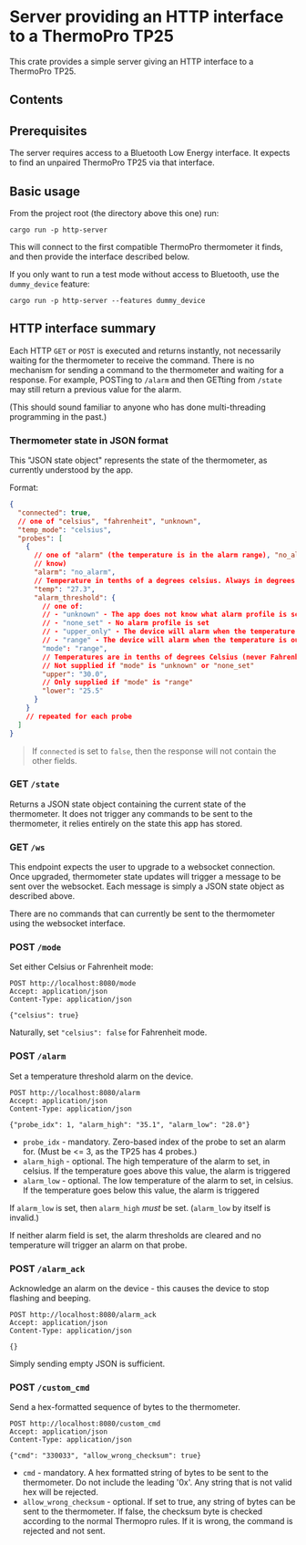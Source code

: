 # Server providing an HTTP interface to a ThermoPro TP25

This crate provides a simple server giving an HTTP interface to a ThermoPro TP25.

## Contents

## Prerequisites

The server requires access to a Bluetooth Low Energy interface. It expects to find an unpaired ThermoPro TP25 via that
interface.

## Basic usage

From the project root (the directory above this one) run:

```
cargo run -p http-server
```

This will connect to the first compatible ThermoPro thermometer it finds, and then provide the interface described
below.

If you only want to run a test mode without access to Bluetooth, use the `dummy_device` feature:

```
cargo run -p http-server --features dummy_device
```

## HTTP interface summary

Each HTTP `GET` or `POST` is executed and returns instantly, not necessarily waiting for the thermometer to receive the
command. There is no mechanism for sending a command to the thermometer and waiting for a response. For example, POSTing
to `/alarm` and then GETting from `/state` may still return a previous value for the alarm.

(This should sound familiar to anyone who has done multi-threading programming in the past.)

### Thermometer state in JSON format

This "JSON state object" represents the state of the thermometer, as currently understood by the app.

Format:

```json
{
  "connected": true,
  // one of "celsius", "fahrenheit", "unknown",
  "temp_mode": "celsius",
  "probes": [
    {
      // one of "alarm" (the temperature is in the alarm range), "no_alarm" (the opposite), "unknown" (the app doesn't 
      // know)
      "alarm": "no_alarm",
      // Temperature in tenths of a degrees celsius. Always in degrees C. Set to "unknown" if no probe connected.
      "temp": "27.3",
      "alarm_threshold": {
        // one of:
        // - "unknown" - The app does not know what alarm profile is set for this probe
        // - "none_set" - No alarm profile is set
        // - "upper_only" - The device will alarm when the temperature crosses "upper"
        // - "range" - The device will alarm when the temperature is outside of "lower" and "upper"
        "mode": "range",
        // Temperatures are in tenths of degrees Celsius (never Fahrenheit)
        // Not supplied if "mode" is "unknown" or "none_set"
        "upper": "30.0",
        // Only supplied if "mode" is "range"
        "lower": "25.5"
      }
    }
    // repeated for each probe
  ]
}
```

> If `connected` is set to `false`, then the response will not contain the other fields.

### GET `/state`

Returns a JSON state object containing the current state of the thermometer. It does not trigger any commands to be
sent to the thermometer, it relies entirely on the state this app has stored.

### GET `/ws`

This endpoint expects the user to upgrade to a websocket connection. Once upgraded, thermometer state updates will
trigger a message to be sent over the websocket. Each message is simply a JSON state object as described above.

There are no commands that can currently be sent to the thermometer using the websocket interface.

### POST `/mode`

Set either Celsius or Fahrenheit mode:

```
POST http://localhost:8080/mode
Accept: application/json
Content-Type: application/json

{"celsius": true}
```

Naturally, set `"celsius": false` for Fahrenheit mode.

### POST `/alarm`

Set a temperature threshold alarm on the device.

```
POST http://localhost:8080/alarm
Accept: application/json
Content-Type: application/json

{"probe_idx": 1, "alarm_high": "35.1", "alarm_low": "28.0"}
```

* `probe_idx` - mandatory. Zero-based index of the probe to set an alarm for. (Must be <= 3, as the TP25 has 4 probes.)
* `alarm_high` - optional. The high temperature of the alarm to set, in celsius. If the temperature goes above this
  value, the alarm is triggered
* `alarm_low` - optional. The low temperature of the alarm to set, in celsius. If the temperature goes below this
  value, the alarm is triggered

If `alarm_low` is set, then `alarm_high` *must* be set. (`alarm_low` by itself is invalid.)

If neither alarm field is set, the alarm thresholds are cleared and no temperature will trigger an alarm on that probe.

### POST `/alarm_ack`

Acknowledge an alarm on the device - this causes the device to stop flashing and beeping.

```
POST http://localhost:8080/alarm_ack
Accept: application/json
Content-Type: application/json

{}
```

Simply sending empty JSON is sufficient.

### POST `/custom_cmd`

Send a hex-formatted sequence of bytes to the thermometer.

```
POST http://localhost:8080/custom_cmd
Accept: application/json
Content-Type: application/json

{"cmd": "330033", "allow_wrong_checksum": true}
```

* `cmd` - mandatory. A hex formatted string of bytes to be sent to the thermometer. Do not include the leading '0x'. Any
  string that is not valid hex will be rejected.
* `allow_wrong_checksum` - optional. If set to true, any string of bytes can be sent to the thermometer. If false, the
  checksum byte is checked according to the normal Thermopro rules. If it is wrong, the command is rejected and not
  sent.
